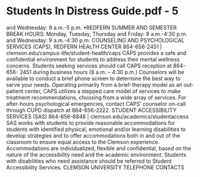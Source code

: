 # Students In Distress Guide.pdf - 5

and Wednesday: 9 a.m.-5 p.m.
•REDFERN SUMMER AND SEMESTER BREAK HOURS: Monday, Tuesday, Thursday 
and Friday: 8 a.m.-4:30 p.m. and Wednesday: 9 a.m.-4:30 p.m.
COUNSELING AND PSYCHOLOGICAL SERVICES (CAPS), 
REDFERN HEALTH CENTER
864-656-2451 | clemson.edu/campus-life/student-health/caps
CAPS provides a safe and confidential environment for students to address their mental 
wellness concerns. Students seeking services should call CAPS reception at 864-656-
2451 during business hours (8 a.m. – 4:30 p.m.) Counselors will be available to conduct 
a brief phone screen to determine the best way to serve your needs. Operating primarily 
from a brief-therapy model as an out-patient center, CAPS utilizes a stepped care model of 
services to make treatment recommendations, choosing from a wide array of services. For 
after-hours psychological emergencies, contact CAPS’ counselor on-call through CUPD 
dispatch at 864-656-2222.
STUDENT ACCESSIBILITY SERVICES (SAS)
864-656-6848 | clemson.edu/academics/studentaccess
SAS works with students to provide reasonable accommodations for students with 
identified physical, emotional and/or learning disabilities to develop strategies and to offer 
accommodations both in and out of the classroom to ensure equal access to the Clemson 
experience. Accommodations are individualized, flexible and confidential, based on the 
nature of the accessibility need and the academic environment. Students with disabilities 
who need assistance should be referred to Student Accessibility Services.
CLEMSON UNIVERSITY TELEPHONE CONTACTS